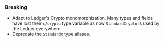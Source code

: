 <!--
A new scriv changelog fragment.

Uncomment the section that is right (remove the HTML comment wrapper).
-->

<!--
### Patch

- A bullet item for the Patch category.

-->
<!--
### Non-Breaking

- A bullet item for the Non-Breaking category.

-->

### Breaking

- Adapt to Ledger's Crypto monomorphization. Many types and fields have lost their `c/crypto` type variable as now `StandardCrypto` is used by the Ledger everywhere.
- Deprecate the `StandardX` type aliases.
